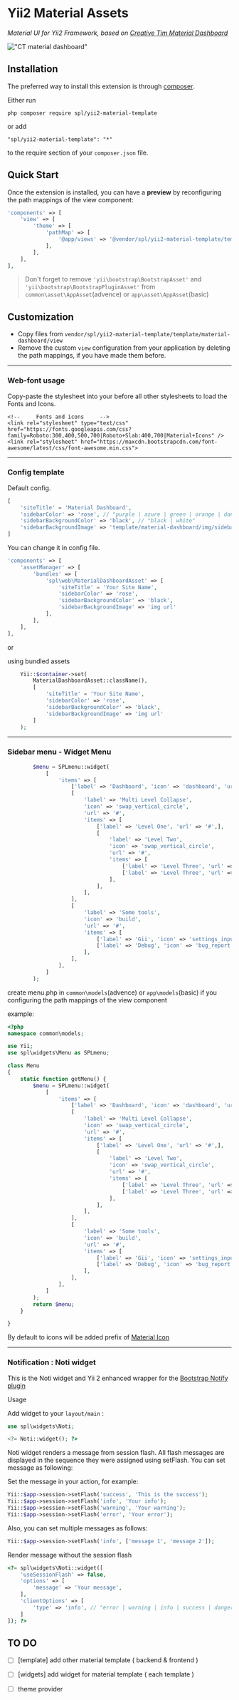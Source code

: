 Yii2 Material Assets
=====================

*Material UI for Yii2 Framework, based on [Creative Tim Material Dashboard](https://www.creative-tim.com/product/material-dashboard)*

 !["CT material dashboard"](https://s3.amazonaws.com/creativetim_bucket/products/50/original/opt_md_thumbnail.jpg?1522232645)

Installation
------------

The preferred way to install this extension is through [composer](http://getcomposer.org/download/).

Either run

```
php composer require spl/yii2-material-template
```

or add

```
"spl/yii2-material-template": "*"
```

to the require section of your `composer.json` file.


Quick Start
-----------

Once the extension is installed, you can have a **preview** by reconfiguring the path mappings of the view component:

```php
'components' => [
    'view' => [
        'theme' => [
            'pathMap' => [
                '@app/views' => '@vendor/spl/yii2-material-template/template/material-dashboard/view'
            ],
        ],
    ],
],
```

>Don't forget to remove `'yii\bootstrap\BootstrapAsset'` and `'yii\bootstrap\BootstrapPluginAsset'` from `common\asset\AppAsset`(advence) or `app\asset\AppAsset`(basic)


Customization
-------------

- Copy files from `vendor/spl/yii2-material-template/template/material-dashboard/view` 
- Remove the custom `view` configuration from your application by deleting the path mappings, if you have made them before.

-----

### Web-font usage

Copy-paste the stylesheet <link> into your <head> before all other stylesheets to load the Fonts and Icons.

    <!--     Fonts and icons     -->
    <link rel="stylesheet" type="text/css" href="https://fonts.googleapis.com/css?family=Roboto:300,400,500,700|Roboto+Slab:400,700|Material+Icons" />
    <link rel="stylesheet" href="https://maxcdn.bootstrapcdn.com/font-awesome/latest/css/font-awesome.min.css">

----

### Config template

Default config.
```php
[
	'siteTitle' = 'Material Dashboard',
	'sidebarColor' => 'rose', // "purple | azure | green | orange | danger | rose"
    'sidebarBackgroundColor' => 'black', // "black | white"
    'sidebarBackgroundImage' => 'template/material-dashboard/img/sidebar-1.jpg'
]
```


 You can change it in config file.
```php
'components' => [
    'assetManager' => [
        'bundles' => [
            'spl\web\MaterialDashboardAsset' => [
				'siteTitle' = 'Your Site Name',
                'sidebarColor' => 'rose',
                'sidebarBackgroundColor' => 'black',
		    	'sidebarBackgroundImage' => 'img url'
            ],
        ],
    ],
],
```
or

using bundled assets

```php
    Yii::$container->set(
        MaterialDashboardAsset::className(),
        [
			'siteTitle' = 'Your Site Name',
			'sidebarColor' => 'rose',
		    'sidebarBackgroundColor' => 'black', 
		    'sidebarBackgroundImage' => 'img url'
        ]
    );
```

-----

### Sidebar menu - Widget Menu

```php
        $menu = SPLmenu::widget(
            [
                'items' => [
                    ['label' => 'Dashboard', 'icon' => 'dashboard', 'url' => ['/site/index']],
                    [
                        'label' => 'Multi Level Collapse',
                        'icon' => 'swap_vertical_circle',
                        'url' => '#',
                        'items' => [
                            ['label' => 'Level One', 'url' => '#',],
                            [
                                'label' => 'Level Two',
                                'icon' => 'swap_vertical_circle',
                                'url' => '#',
                                'items' => [
                                    ['label' => 'Level Three', 'url' => '#',],
                                    ['label' => 'Level Three', 'url' => '#',],
                                ],
                            ],
                        ],
                    ],
                    [
                        'label' => 'Some tools',
                        'icon' => 'build',
                        'url' => '#',
                        'items' => [
                            ['label' => 'Gii', 'icon' => 'settings_input_composite', 'url' => ['/gii'],],
                            ['label' => 'Debug', 'icon' => 'bug_report', 'url' => ['/debug'],],
                        ],
                    ],
                ],
            ]
        );
```

create menu.php in `common\models`(advence) or `app\models`(basic) if you configuring the path mappings of the view component

example:
```php
<?php
namespace common\models;

use Yii;
use spl\widgets\Menu as SPLmenu;

class Menu  
{
    static function getMenu() {
        $menu = SPLmenu::widget(
            [
                'items' => [
                    ['label' => 'Dashboard', 'icon' => 'dashboard', 'url' => ['/site/index']],
                    [
                        'label' => 'Multi Level Collapse',
                        'icon' => 'swap_vertical_circle',
                        'url' => '#',
                        'items' => [
                            ['label' => 'Level One', 'url' => '#',],
                            [
                                'label' => 'Level Two',
                                'icon' => 'swap_vertical_circle',
                                'url' => '#',
                                'items' => [
                                    ['label' => 'Level Three', 'url' => '#',],
                                    ['label' => 'Level Three', 'url' => '#',],
                                ],
                            ],
                        ],
                    ],
                    [
                        'label' => 'Some tools',
                        'icon' => 'build',
                        'url' => '#',
                        'items' => [
                            ['label' => 'Gii', 'icon' => 'settings_input_composite', 'url' => ['/gii'],],
                            ['label' => 'Debug', 'icon' => 'bug_report', 'url' => ['/debug'],],
                        ],
                    ],
                ],
            ]
        );
        return $menu;
    }

}

```
By default to icons will be added prefix of [Material Icon](https://material.io/tools/icons/)

----

### Notification : Noti widget

This is the Noti widget and  Yii 2 enhanced wrapper for the [Bootstrap Notify plugin](https://github.com/mouse0270/bootstrap-notify)

Usage

Add widget to your `layout/main` :
```php
use spl\widgets\Noti;

<?= Noti::widget(); ?>
```

Noti widget renders a message from session flash. All flash messages are displayed
in the sequence they were assigned using setFlash. You can set message as following:

Set the message in your action, for example:

```php
Yii::$app->session->setFlash('success', 'This is the success');
Yii::$app->session->setFlash('info', 'Your info');
Yii::$app->session->setFlash('warning', 'Your warning');
Yii::$app->session->setFlash('error', 'Your error');
```

Also, you can set multiple messages as follows:
 
```php
Yii::$app->session->setFlash('info', ['message 1', 'message 2']);
```

Render message without the session flash 
```php
<?= spl\widgets\Noti::widget([
    'useSessionFlash' => false,
    'options' => [
        'message' => 'Your message',
    ],
    'clientOptions' => [
        'type' => 'info', // "error | warning | info | success | danger "
    ]
]); ?>
```



## TO DO

- [ ] [template] add other material template ( backend & frontend )
- [ ] [widgets] add widget for material template ( each template )
- [ ] theme provider


